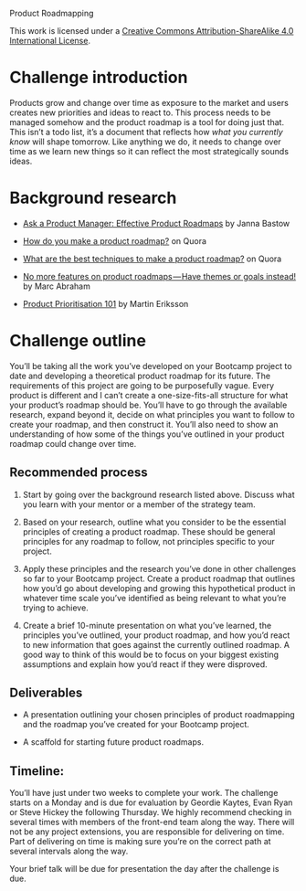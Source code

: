 Product Roadmapping

This work is licensed under a [Creative Commons Attribution-ShareAlike 4.0 International License](http://creativecommons.org/licenses/by-sa/4.0/).

# Challenge introduction

Products grow and change over time as exposure to the market and users creates new priorities and ideas to react to. This process needs to be managed somehow and the product roadmap is a tool for doing just that. This isn’t a todo list, it’s a document that reflects how *what you currently know* will shape tomorrow. Like anything we do, it needs to change over time as we learn new things so it can reflect the most strategically sounds ideas.

# Background research

* [Ask a Product Manager: Effective Product Roadmaps](http://www.mindtheproduct.com/2013/06/ask-a-product-manager-effective-product-roadmaps/) by Janna Bastow

* [How do you make a product roadmap?](https://www.quora.com/How-do-you-make-a-product-roadmap) on Quora 

* [What are the best techniques to make a product roadmap?](https://www.quora.com/What-are-the-best-techniques-to-create-a-product-roadmap) on Quora

* [No more features on product roadmaps — Have themes or goals instead!](https://medium.com/@maa1/no-more-features-on-product-roadmaps-have-themes-or-goals-instead-484bde68a990) by Marc Abraham

* [Product Prioritisation 101](http://www.mindtheproduct.com/2012/06/product-prioritisation-101/) by Martin Eriksson

# Challenge outline

You’ll be taking all the work you’ve developed on your Bootcamp project to date and developing a theoretical product roadmap for its future. The requirements of this project are going to be purposefully vague. Every product is different and I can’t create a one-size-fits-all structure for what your product’s roadmap should be. You’ll have to go through the available research, expand beyond it, decide on what principles you want to follow to create your roadmap, and then construct it. You’ll also need to show an understanding of how some of the things you’ve outlined in your product roadmap could change over time.

## Recommended process

1. Start by going over the background research listed above. Discuss what you learn with your mentor or a member of the strategy team.

2. Based on your research, outline what you consider to be the essential principles of creating a product roadmap. These should be general principles for any roadmap to follow, not principles specific to your project.

3. Apply these principles and the research you’ve done in other challenges so far to your Bootcamp project. Create a product roadmap that outlines how you’d go about developing and growing this hypothetical product in whatever time scale you’ve identified as being relevant to what you’re trying to achieve.

4. Create a brief 10-minute presentation on what you’ve learned, the principles you’ve outlined, your product roadmap, and how you’d react to new information that goes against the currently outlined roadmap. A good way to think of this would be to focus on your biggest existing assumptions and explain how you’d react if they were disproved.

## Deliverables

* A presentation outlining your chosen principles of product roadmapping and the roadmap you’ve created for your Bootcamp project.

* A scaffold for starting future product roadmaps.

## Timeline:

You’ll have just under two weeks to complete your work. The challenge starts on a Monday and is due for evaluation by Geordie Kaytes, Evan Ryan or Steve Hickey the following Thursday. We highly recommend checking in several times with members of the front-end team along the way. There will not be any project extensions, you are responsible for delivering on time. Part of delivering on time is making sure you’re on the correct path at several intervals along the way.

Your brief talk will be due for presentation the day after the challenge is due.

